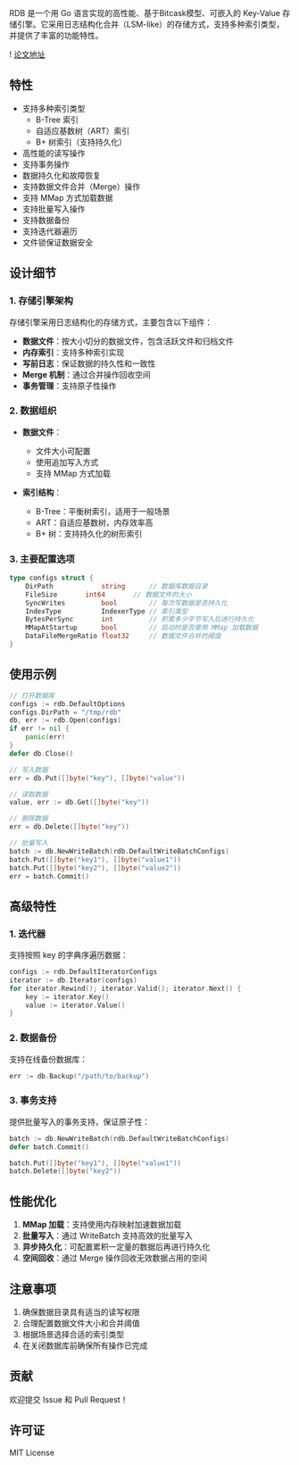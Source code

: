 RDB 是一个用 Go 语言实现的高性能、基于Bitcask模型、可嵌入的 Key-Value 存储引擎。它采用日志结构化合并（LSM-like）的存储方式，支持多种索引类型，并提供了丰富的功能特性。

! [论文地址](https://riak.com/assets/bitcask-intro.pdf)


## 特性

- 支持多种索引类型
    - B-Tree 索引 
    - 自适应基数树（ART）索引
    - B+ 树索引（支持持久化）
- 高性能的读写操作
- 支持事务操作
- 数据持久化和故障恢复
- 支持数据文件合并（Merge）操作
- 支持 MMap 方式加载数据
- 支持批量写入操作
- 支持数据备份
- 支持迭代器遍历
- 文件锁保证数据安全

## 设计细节

### 1. 存储引擎架构

存储引擎采用日志结构化的存储方式，主要包含以下组件：

- **数据文件**：按大小切分的数据文件，包含活跃文件和归档文件
- **内存索引**：支持多种索引实现
- **写前日志**：保证数据的持久性和一致性
- **Merge 机制**：通过合并操作回收空间
- **事务管理**：支持原子性操作

### 2. 数据组织

- **数据文件**：
    - 文件大小可配置
    - 使用追加写入方式
    - 支持 MMap 方式加载

- **索引结构**：
    - B-Tree：平衡树索引，适用于一般场景
    - ART：自适应基数树，内存效率高
    - B+ 树：支持持久化的树形索引

### 3. 主要配置选项

```go
type configs struct {
    DirPath            string      // 数据库数据目录
    FileSize       int64       // 数据文件的大小
    SyncWrites         bool        // 每次写数据是否持久化
    IndexType          IndexerType // 索引类型
    BytesPerSync       int         // 积累多少字节写入后进行持久化
    MMapAtStartup      bool        // 启动时是否使用 MMap 加载数据
    DataFileMergeRatio float32     // 数据文件合并的阈值
}
```

## 使用示例

```go
// 打开数据库
configs := rdb.DefaultOptions
configs.DirPath = "/tmp/rdb"
db, err := rdb.Open(configs)
if err != nil {
    panic(err)
}
defer db.Close()

// 写入数据
err = db.Put([]byte("key"), []byte("value"))

// 读取数据
value, err := db.Get([]byte("key"))

// 删除数据
err = db.Delete([]byte("key"))

// 批量写入
batch := db.NewWriteBatch(rdb.DefaultWriteBatchConfigs)
batch.Put([]byte("key1"), []byte("value1"))
batch.Put([]byte("key2"), []byte("value2"))
err = batch.Commit()
```

## 高级特性

### 1. 迭代器

支持按照 key 的字典序遍历数据：
```go
configs := rdb.DefaultIteratorConfigs
iterator := db.Iterator(configs)
for iterator.Rewind(); iterator.Valid(); iterator.Next() {
    key := iterator.Key()
    value := iterator.Value()
}
```

### 2. 数据备份

支持在线备份数据库：
```go
err := db.Backup("/path/to/backup")
```

### 3. 事务支持

提供批量写入的事务支持，保证原子性：
```go
batch := db.NewWriteBatch(rdb.DefaultWriteBatchConfigs)
defer batch.Commit()

batch.Put([]byte("key1"), []byte("value1"))
batch.Delete([]byte("key2"))
```

## 性能优化

1. **MMap 加载**：支持使用内存映射加速数据加载
2. **批量写入**：通过 WriteBatch 支持高效的批量写入
3. **异步持久化**：可配置累积一定量的数据后再进行持久化
4. **空间回收**：通过 Merge 操作回收无效数据占用的空间

## 注意事项

1. 确保数据目录具有适当的读写权限
2. 合理配置数据文件大小和合并阈值
3. 根据场景选择合适的索引类型
4. 在关闭数据库前确保所有操作已完成

## 贡献

欢迎提交 Issue 和 Pull Request！

## 许可证

MIT License 
